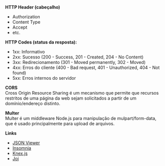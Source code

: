 **HTTP Header (cabeçalho)**
- Authorization
- Content Type
- Accept
- etc.

**HTTP Codes (status da resposta):**
- 1xx: Informativo
- 2xx: Sucesso (200 - Success, 201 - Created, 204 - No Content)
- 3xx: Redirecionamento (301 - Moved permanently, 302 - Moved)
- 4xx: Erros do cliente (400 - Bad request, 401 - Unauthorized, 404 - Not found)
- 5xx: Erros internos do servidor

**CORS** <br>
Cross Origin Resource Sharing é um mecanismo que permite que recursos restritos de uma página da web sejam solicitados a partir de um domínio/endereço distinto.

**Multer** <br>
Multer é um middleware Node.js para manipulação de mulpart/form-data, que é usado principalmente para upload de arquivos.

**Links**
* [JSON Viewer](https://chrome.google.com/webstore/detail/json-viewer/gbmdgpbipfallnflgajpaliibnhdgobh?hl=pt)
* [Insomnia](https://insomnia.rest/)
* [Knex.js](http://knexjs.org/)
* [Joi](https://joi.dev/)
